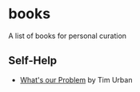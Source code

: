 # books
A list of books for personal curation

## Self-Help
* [What's our Problem](https://www.amazon.com/Whats-Our-Problem-Self-Help-Societies/dp/B0BVGH6T1Q) by Tim Urban
